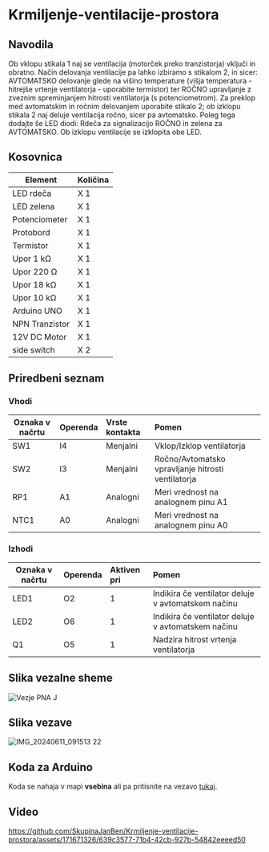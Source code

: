 # Krmiljenje-ventilacije-prostora
## Navodila
Ob vklopu stikala 1 naj se ventilacija (motorček preko tranzistorja) vključi in obratno. Način delovanja ventilacije pa lahko izbiramo s stikalom 2, in sicer: AVTOMATSKO delovanje glede na višino temperature (višja temperatura - hitrejše vrtenje ventilatorja - uporabite termistor) ter ROČNO upravljanje z zveznim spreminjanjem hitrosti ventilatorja (s potenciometrom). Za preklop med avtomatskim in ročnim delovanjem uporabite stikalo 2; ob izklopu stikala 2 naj deluje ventilacija ročno, sicer pa avtomatsko. Poleg tega dodajte še LED diodi: Rdeča za signalizacijo ROČNO in zelena za AVTOMATSKO. Ob izklopu ventilacije se izklopita obe LED.

## Kosovnica
|     Element       |   Količina     |
|-------------------|:---------------|
|  LED rdeča        |    X 1         |         
|  LED zelena       |    X 1         |         
|  Potenciometer    |    X 1         |         
|  Protobord        |    X 1         |    
|  Termistor        |    X 1         |
|  Upor  1 kΩ       |    X 1         |
|  Upor  220 Ω      |    X 1         |
|  Upor  18 kΩ      |    X 1         |
|  Upor  10 kΩ      |    X 1         |
|  Arduino UNO      |    X 1         |
|  NPN Tranzistor   |    X 1         |
|  12V DC Motor     |    X 1         |
|  side switch      |    X 2         |


## Priredbeni seznam
### Vhodi
|     Oznaka v načrtu      |   Operenda     |   Vrste kontakta   |   Pomen    |   
|-------------|:--------------|:--------------------|:------------------|
|  SW1        |    I4         |    Menjalni         |   Vklop/Izklop ventilatorja       |        
|  SW2        |    I3         |    Menjalni         |   Ročno/Avtomatsko vpravljanje hitrosti ventilatorja      |            
|  RP1        |    A1         |    Analogni         |   Meri vrednost na analognem pinu A1        |            
|  NTC1       |    A0         |    Analogni         |   Meri vrednost na analognem pinu A0        |   


### Izhodi
|     Oznaka v načrtu      |   Operenda     |   Aktiven pri   |   Pomen    |   
|-------------|:--------------|:--------------------|:------------------|
|  LED1       |    O2         |    1         |    Indikira če ventilator deluje v avtomatskem načinu      |        
|  LED2       |    O6         |    1         |    Indikira če ventilator deluje v avtomatskem načinu       |            
|  Q1         |    O5         |    1         |    Nadzira hitrost vrtenja ventilatorja        |                



## Slika vezalne sheme
![Vezje PNA J](https://github.com/SkupinaJanBen/Krmiljenje-ventilacije-prostora/assets/171671326/ad7c515a-6d1a-403d-acbe-4c6d96e60a2e)


## Slika vezave
![IMG_20240611_091513 22](https://github.com/SkupinaJanBen/Krmiljenje-ventilacije-prostora/assets/171671326/16601ab5-b801-4eaa-a215-46586464c80d)

## Koda za Arduino

Koda se nahaja v mapi __vsebina__ ali pa pritisnite na vezavo [tukaj](https://github.com/SkupinaJanBen/Krmiljenje-ventilacije-prostora/blob/main/vsebina/JanUBenMpnakoda.ino).

## Video 
https://github.com/SkupinaJanBen/Krmiljenje-ventilacije-prostora/assets/171671326/639c3577-71b4-42cb-927b-54842eeeed50

